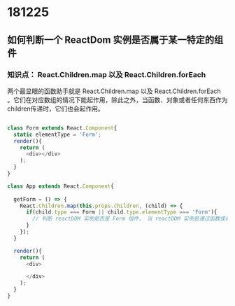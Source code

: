 # 181225

## 如何判断一个 ReactDom 实例是否属于某一特定的组件

### 知识点： React.Children.map 以及 React.Children.forEach

两个最显眼的函数助手就是 React.Children.map 以及 React.Children.forEach 。它们在对应数组的情况下能起作用，除此之外，当函数、对象或者任何东西作为children传递时，它们也会起作用。

```js

class Form extends React.Component{
  static elementType = 'Form';
  render(){
    return (
      <div></div>
    );
  }
}

class App extends React.Component{
  
  getForm = () => {
    React.Children.map(this.props.children, (child) => {
      if(child.type === Form || child.type.elementType === 'Form'){
        // 判断 reactDOM 实例是否是 Form 组件， 当 reactDOM 实例是通过函数或者类组件创建的其 type 值就是那个类或者函数， 所以我们可以直接判断type值或者在类中设置静态变量，然后通过判断这个变量的值来确定 reactDOM 实例是否属于特定的组件
      }
    });
  }

  render(){
    return (
      <div>

      </div>
    );
  }
}
```